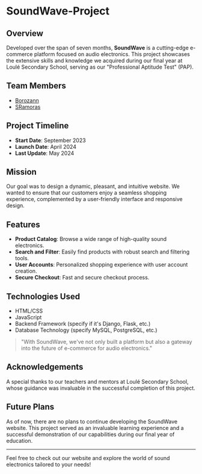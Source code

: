 # SoundWave-Project

## Overview
Developed over the span of seven months, **SoundWave** is a cutting-edge e-commerce platform focused on audio electronics. This project showcases the extensive skills and knowledge we acquired during our final year at Loulé Secondary School, serving as our "Professional Aptitude Test" (PAP).

## Team Members
- [Borozann](https://github.com/Borozann)
- [SRamoras](https://github.com/SRamoras)

## Project Timeline
- **Start Date**: September 2023
- **Launch Date**: April 2024
- **Last Update**: May 2024

## Mission
Our goal was to design a dynamic, pleasant, and intuitive website. We wanted to ensure that our customers enjoy a seamless shopping experience, complemented by a user-friendly interface and responsive design.

## Features
- **Product Catalog**: Browse a wide range of high-quality sound electronics.
- **Search and Filter**: Easily find products with robust search and filtering tools.
- **User Accounts**: Personalized shopping experience with user account creation.
- **Secure Checkout**: Fast and secure checkout process.

## Technologies Used
- HTML/CSS
- JavaScript
- Backend Framework (specify if it's Django, Flask, etc.)
- Database Technology (specify MySQL, PostgreSQL, etc.)

> "With SoundWave, we've not only built a platform but also a gateway into the future of e-commerce for audio electronics."

## Acknowledgements
A special thanks to our teachers and mentors at Loulé Secondary School, whose guidance was invaluable in the successful completion of this project.

## Future Plans
As of now, there are no plans to continue developing the SoundWave website. This project served as an invaluable learning experience and a successful demonstration of our capabilities during our final year of education.


---

Feel free to check out our website and explore the world of sound electronics tailored to your needs!
